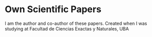 # Own Scientific Papers

I am the author and co-author of these papers. Created when I was studying at Facultad de Ciencias Exactas y Naturales, UBA
